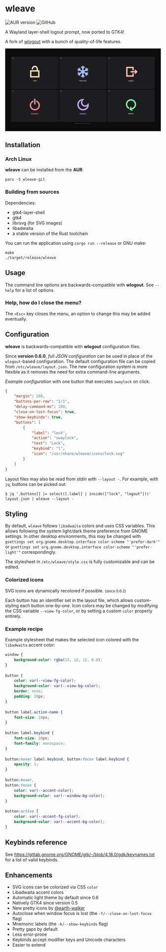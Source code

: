 # wleave

![AUR version](https://img.shields.io/aur/version/wleave-git)
![GitHub](https://img.shields.io/github/license/AMNatty/wleave)

A Wayland layer-shell logout prompt, now ported to GTK4!

A fork of [wlogout](https://github.com/ArtsyMacaw/wlogout) with a bunch of quality-of-life features.

![The default Wleave menu look](/example.png)

## Installation

### Arch Linux

**wleave** can be installed from the **AUR**:

```shell
paru -S wleave-git
```

### Building from sources

Dependencies:

- gtk4-layer-shell
- gtk4
- librsvg (for SVG images)
- libadwaita
- a stable version of the Rust toolchain

You can run the application using `cargo run --release` or GNU make:

```shell
make
./target/release/wleave
```

## Usage

The command line options are backwards-compatible with **wlogout**.
See `--help` for a list of options.

### Help, how do I close the menu?

The `<Esc>` key closes the menu, an option to change this may be added eventually.

## Configuration

**wleave** is backwards-compatible with **wlogout** configuration files.

Since **version 0.6.0**, *full JSON configuration* can be used in place of the `wlogout`-based
configuration. The default configuration file can be copied from `/etc/wleave/layout.json`.
The new configuration system is more flexible as it removes the need for extra command-line
arguments.

*Example configuration* with one button that executes `swaylock` on click:

```json
{
    "margin": 200,
    "buttons-per-row": "1/1",
    "delay-command-ms": 100,
    "close-on-lost-focus": true,
    "show-keybinds": true,
    "buttons": [
        {
            "label": "lock",
            "action": "swaylock",
            "text": "Lock",
            "keybind": "l",
            "icon": "/usr/share/wleave/icons/lock.svg"
        }
    ]
}
```

Layout files may also be read from *stdin* with `--layout -`.
For example, with `jq`, buttons can be picked out:

```shell
$ jq '.buttons[] |= select([.label] | inside(["lock", "logout"]))' layout.json | wleave --layout -
```

## Styling

By default, `wleave` follows `libadwaita` colors and uses CSS variables.
This allows following the system light/dark theme preference from GNOME settings.
In other desktop environments, this may be changed with
`gsettings set org.gnome.desktop.interface color-scheme "'prefer-dark'"` or
`gsettings set org.gnome.desktop.interface color-scheme "'prefer-light'"` correspondingly.

The stylesheet in `/etc/wleave/style.css` is fully customizable and can be edited.

### Colorized icons

SVG icons are dynamically recolored if possible. <small>(since 0.6.2)</small>

Each button has an identifier set in the layout file, which allows custom-styling each button
one-by-one. Icon colors may be changed by modifying the CSS variable `--view-fg-color`,
or by setting a custom `color` property entirely.

### Example recipe

Example stylesheet that makes the selected icon colored with the `libadwaita` accent color:

```css
window {
    background-color: rgba(12, 12, 12, 0.8);
}

button {
    color: var(--view-fg-color);
    background-color: var(--view-bg-color);
    border: none;
    padding: 10px;
}

button label.action-name {
    font-size: 24px;
}

button label.keybind {
    font-size: 20px;
    font-family: monospace;
}

button:hover label.keybind, button:focus label.keybind {
    opacity: 1;
}

button:hover,
button:focus {
    color: var(--accent-color);
    background-color: var(--window-bg-color);
}

button:active {
    color: var(--accent-fg-color);
    background-color: var(--accent-bg-color);
}

```

## Keybinds reference

See <https://gitlab.gnome.org/GNOME/gtk/-/blob/4.18.0/gdk/keynames.txt> for a list of valid keybinds.

## Enhancements

- SVG icons can be colorized via CSS `color`
- Libadwaita accent colors
- Automatic light theme by default since 0.6
- Natively GTK4 since version 0.5
- New pretty icons by [@earth-walker](https://github.com/earth-walker)
- Autoclose when window focus is lost (the `-f/--close-on-lost-focus` flag)
- Mnemonic labels (the `-k/--show-keybinds` flag)
- Pretty gaps by default
- Less error-prone
- Keybinds accept modifier keys and Unicode characters
- Easier to extend
